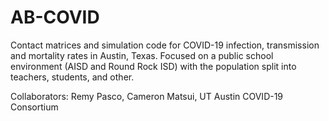 # AB-COVID
Contact matrices and simulation code for COVID-19 infection, transmission and mortality rates in Austin, Texas. Focused on a public school environment (AISD and Round Rock ISD) with the population split into teachers, students, and other.

Collaborators: Remy Pasco, Cameron Matsui, UT Austin COVID-19 Consortium
